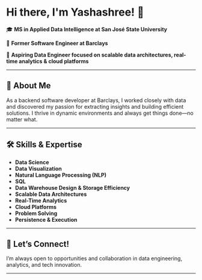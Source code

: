 # Hi there, I'm Yashashree! 👋

🎓 **MS in Applied Data Intelligence at San José State University**

💼 **Former Software Engineer at Barclays**

🔬 **Aspiring Data Engineer focused on scalable data architectures, real-time analytics & cloud platforms**

---

## 🚀 About Me
As a backend software developer at Barclays, I worked closely with data and discovered my passion for extracting insights and building efficient solutions. I thrive in dynamic environments and always get things done—no matter what.


---

## 🛠️ Skills & Expertise
- **Data Science**
- **Data Visualization**
- **Natural Language Processing (NLP)**
- **SQL**
- **Data Warehouse Design & Storage Efficiency**
- **Scalable Data Architectures**
- **Real-Time Analytics**
- **Cloud Platforms**
- **Problem Solving**
- **Persistence & Execution**

---

## 🤝 Let’s Connect!
I’m always open to opportunities and collaboration in data engineering, analytics, and tech innovation.

<!-- Add your LinkedIn, website, or other social links here! -->

---

<!-- Optionally, add hobbies/interests or fun facts here! -->
